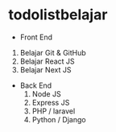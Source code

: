 # todolistbelajar

- Front End
1. Belajar Git & GitHub
2. Belajar React JS
3. Belajar Next JS

- Back End
  1. Node JS
  2. Express JS
  3. PHP / laravel
  4. Python / Django
  
     

